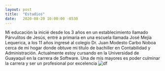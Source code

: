 ```yaml
---
layout: post
title:  "Estudios"
date:   2020-08-20 10:00:00 -0530
---
```


Mi educación la inicié desde los 3 años en un establecimiento llamado Párvulitos de Jesús, entré a primaria en una escuela llamada José Mejía Lequerica, a los 11 años ingresé al colegio Dr. Juan Modesto Carbo Noboa cerca de mi hogar donde obtuve mi título de bachiller en Contabilidad y Administración.
Actualmente estoy cursando en la Universidad de Guayaquil en la carrera de Software.
Una de mis mayores es poder culminar la carrera y ser un profesional por excelencia
![df](https://images.pexels.com/photos/574071/pexels-photo-574071.jpeg)
